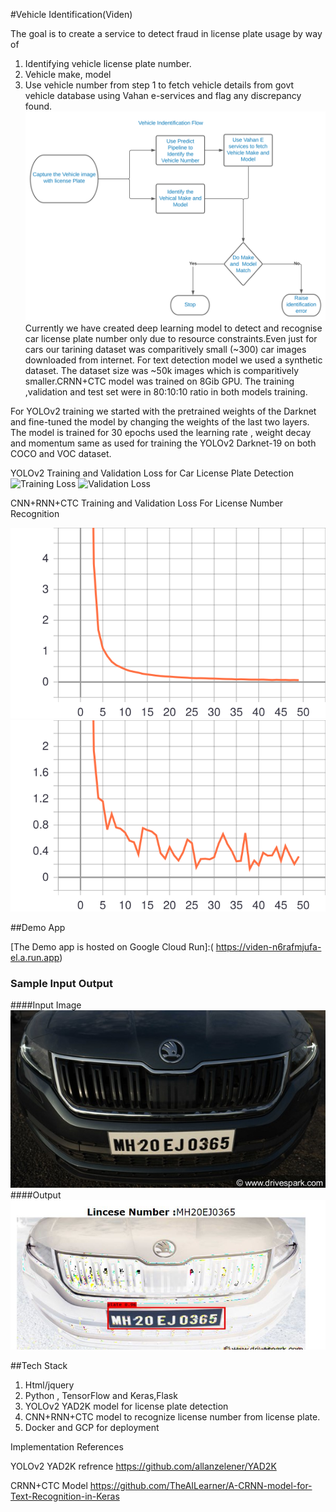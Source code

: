 #Vehicle Identification(Viden)

The goal is to create a service to detect fraud in license plate usage by way of 
1. Identifying vehicle  license plate number.
2. Vehicle make, model 
3. Use vehicle number from step 1 to fetch vehicle details from govt vehicle database 
   using Vahan e-services and flag any discrepancy found.
   ![Evalauation Flow](img/flow.svg)                 
Currently we have created deep learning model to detect and recognise car license plate number only due to resource constraints.Even just for cars our tarining dataset was comparitively small (~300) car images downloaded from internet. For text detection model we used a synthetic dataset. The dataset size was ~50k images which is comparitively smaller.CRNN+CTC model was trained on 8Gib GPU. The training ,validation and test set were in 80:10:10 ratio in both models training. 

For YOLOv2 training we started with the pretrained weights of the Darknet and fine-tuned the model by changing the weights of the last two layers. The model is trained for 30 epochs used the learning rate , weight decay and momentum  same as used for training the YOLOv2 Darknet-19 on both COCO and VOC dataset.

YOLOv2 Training and Validation Loss for Car License Plate Detection
![Training Loss](img/loss.svg=100x100)                  ![Validation Loss](img/val_loss.svg=100x100)


CNN+RNN+CTC Training and Validation Loss For License Number Recognition

![Training Loss](img/loss_CRNN.svg)                  ![Validation Loss](img/val_loss_CRNN.svg)

##Demo App

[The Demo app is hosted on Google Cloud Run]:( https://viden-n6rafmjufa-el.a.run.app)

### Sample Input Output
####Input Image
![Car Image](test_sample_img/2.jpg)
####Output 
![Car License Number ](test_sample_img/Sample_output.JPG)

##Tech Stack
1. Html/jquery
2. Python , TensorFlow and Keras,Flask
3. YOLOv2 YAD2K model for license plate detection
4. CNN+RNN+CTC model to recognize license number from license plate.
5. Docker and GCP for deployment


Implementation References


YOLOv2 YAD2K refrence https://github.com/allanzelener/YAD2K

CRNN+CTC Model https://github.com/TheAILearner/A-CRNN-model-for-Text-Recognition-in-Keras